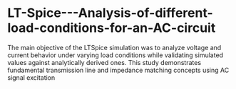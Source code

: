 # LT-Spice---Analysis-of-different-load-conditions-for-an-AC-circuit
The main objective of the LTSpice simulation was to analyze voltage and current behavior under varying load conditions while validating simulated values against analytically derived ones. This study demonstrates fundamental transmission line and impedance matching concepts using AC signal excitation
